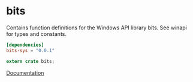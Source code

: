 # bits #
Contains function definitions for the Windows API library bits. See winapi for types and constants.

```toml
[dependencies]
bits-sys = "0.0.1"
```

```rust
extern crate bits;
```

[Documentation](https://retep998.github.io/doc/bits/)
